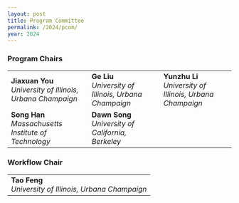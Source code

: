 ```yaml
---
layout: post
title: Program Committee
permalink: /2024/pcom/
year: 2024
---
```


### Program Chairs
<table>
<tr>
    <td><strong>Jiaxuan You</strong><br><em>University of Illinois, Urbana Champaign</em></td>
    <td><strong>Ge Liu</strong><br><em>University of Illinois, Urbana Champaign</em></td>
    <td><strong>Yunzhu Li </strong><br><em>University of Illinois, Urbana Champaign</em></td>
</tr>
<tr>
    <td><strong>Song Han</strong><br><em>Massachusetts Institute of Technology</em></td>
    <td><strong>Dawn Song</strong><br><em>University of California, Berkeley</em></td>
</tr>
</table>

### Workflow Chair
<table>
<tr>
    <td><strong>Tao Feng</strong><br><em>University of Illinois, Urbana Champaign</em></td>
</tr>
</table>

